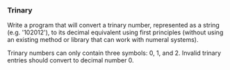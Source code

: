 ### Trinary

Write a program that will convert a trinary number, represented as a string (e.g. '102012'), to its decimal equivalent using first principles (without using an existing method or library that can work with numeral systems).

Trinary numbers can only contain three symbols: 0, 1, and 2. Invalid trinary entries should convert to decimal number 0.
